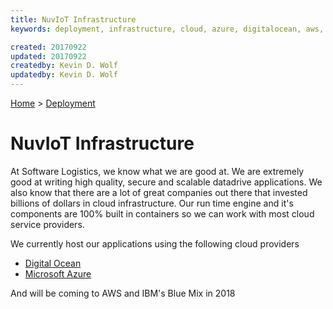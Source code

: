 ```yaml
---
title: NuvIoT Infrastructure
keywords: deployment, infrastructure, cloud, azure, digitalocean, aws, bluemix, watson, containers

created: 20170922
updated: 20170922
createdby: Kevin D. Wolf
updatedby: Kevin D. Wolf
---
```

[Home](../Index.md) > [Deployment](Index.md)

# NuvIoT Infrastructure

At Software Logistics, we know what we are good at.  We are extremely good at writing high quality, secure and scalable datadrive 
applications.  We also know that there are a lot of great companies out there that invested billions of dollars in 
cloud infrastructure.  Our run time engine and it's components are 100% built in containers so we can work with 
most cloud service providers.

We currently host our applications using the following cloud providers  
* [Digital Ocean](https://www.DigitalOcean.com)  
* [Microsoft Azure](https://www.WindowsAzure.com) 

And will be coming to AWS and IBM's Blue Mix in 2018
